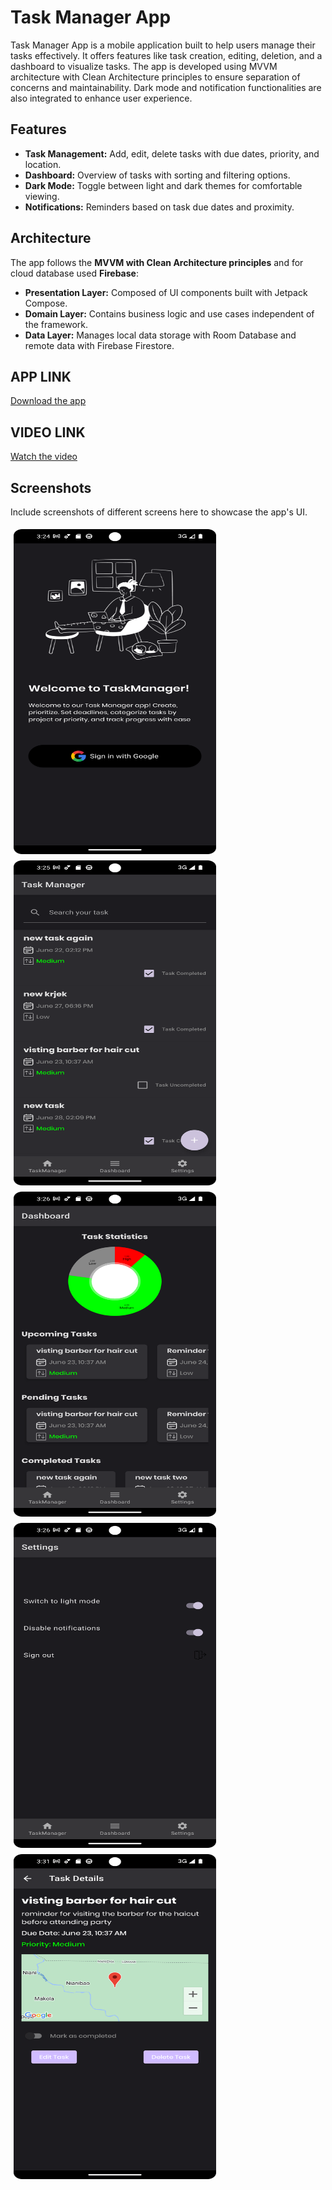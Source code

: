 # Task Manager App

Task Manager App is a mobile application built to help users manage their tasks effectively. It offers features like task creation, editing, deletion, and a dashboard to visualize tasks. The app is developed using MVVM architecture with Clean Architecture principles to ensure separation of concerns and maintainability. Dark mode and notification functionalities are also integrated to enhance user experience.

## Features

- **Task Management:** Add, edit, delete tasks with due dates, priority, and location.
- **Dashboard:** Overview of tasks with sorting and filtering options.
- **Dark Mode:** Toggle between light and dark themes for comfortable viewing.
- **Notifications:** Reminders based on task due dates and proximity.

## Architecture

The app follows the **MVVM with Clean Architecture principles**  and for cloud database used **Firebase**:

- **Presentation Layer:** Composed of UI components built with Jetpack Compose.
- **Domain Layer:** Contains business logic and use cases independent of the framework.
- **Data Layer:** Manages local data storage with Room Database and remote data with Firebase Firestore.

## APP LINK

[Download the app](https://github.com/sudhanshuGt/TaskManager/blob/main/screen_shots/app-debug.apk)

## VIDEO LINK

[Watch the video](https://drive.google.com/file/d/1f3pvRlUPUueRS_AubHfbLtNxNouXSnxj/view?usp=sharing)

## Screenshots

Include screenshots of different screens here to showcase the app's UI.

<div style="display: flex; flex-wrap: wrap;">
  <img src="https://github.com/sudhanshuGt/TaskManager/blob/main/screen_shots/Login.png" alt="Login Screen" style="height: 520px; width: 324px; margin: 5px;">
  <img src="https://github.com/sudhanshuGt/TaskManager/blob/main/screen_shots/home.png" alt="Home Screen" style="height: 520px; width: 324px; margin: 5px;">
  <img src="https://github.com/sudhanshuGt/TaskManager/blob/main/screen_shots/dashboard.png" alt="Dashboard Screen" style="height: 520px; width: 324px; margin: 5px;">
  <img src="https://github.com/sudhanshuGt/TaskManager/blob/main/screen_shots/setting.png" alt="Settings Screen" style="height: 520px; width: 324px; margin: 5px;">
  <img src="https://github.com/sudhanshuGt/TaskManager/blob/main/screen_shots/edit_option.png" alt="Edit Option Screen" style="height: 520px; width: 324px; margin: 5px;">
</div>
